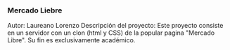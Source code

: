 ### Mercado Liebre

Autor: Laureano Lorenzo
Descripción del proyecto: Este proyecto consiste en un servidor con un clon (html y CSS) de la popular pagina "Mercado Libre". Su fin es exclusivamente académico.